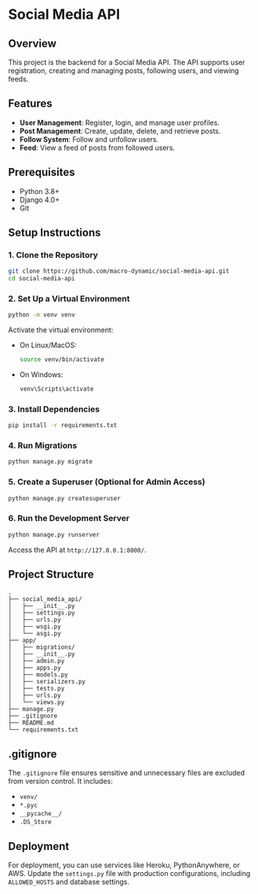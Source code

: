 # Social Media API

## Overview

This project is the backend for a Social Media API. The API supports user registration, creating and managing posts, following users, and viewing feeds.

## Features

- **User Management**: Register, login, and manage user profiles.
- **Post Management**: Create, update, delete, and retrieve posts.
- **Follow System**: Follow and unfollow users.
- **Feed**: View a feed of posts from followed users.

## Prerequisites

- Python 3.8+
- Django 4.0+
- Git

## Setup Instructions

### 1. Clone the Repository

```bash
git clone https://github.com/macro-dynamic/social-media-api.git
cd social-media-api
```

### 2. Set Up a Virtual Environment

```bash
python -m venv venv
```

Activate the virtual environment:

- On Linux/MacOS:
  ```bash
  source venv/bin/activate
  ```
- On Windows:
  ```bash
  venv\Scripts\activate
  ```

### 3. Install Dependencies

```bash
pip install -r requirements.txt
```

### 4. Run Migrations

```bash
python manage.py migrate
```

### 5. Create a Superuser (Optional for Admin Access)

```bash
python manage.py createsuperuser
```

### 6. Run the Development Server

```bash
python manage.py runserver
```

Access the API at `http://127.0.0.1:8000/`.

## Project Structure

```
.
├── social_media_api/
│   ├── __init__.py
│   ├── settings.py
│   ├── urls.py
│   ├── wsgi.py
│   └── asgi.py
├── app/
│   ├── migrations/
│   ├── __init__.py
│   ├── admin.py
│   ├── apps.py
│   ├── models.py
│   ├── serializers.py
│   ├── tests.py
│   ├── urls.py
│   └── views.py
├── manage.py
├── .gitignore
├── README.md
└── requirements.txt
```

## .gitignore

The `.gitignore` file ensures sensitive and unnecessary files are excluded from version control. It includes:

- `venv/`
- `*.pyc`
- `__pycache__/`
- `.DS_Store`

## Deployment

For deployment, you can use services like Heroku, PythonAnywhere, or AWS. Update the `settings.py` file with production configurations, including `ALLOWED_HOSTS` and database settings.




